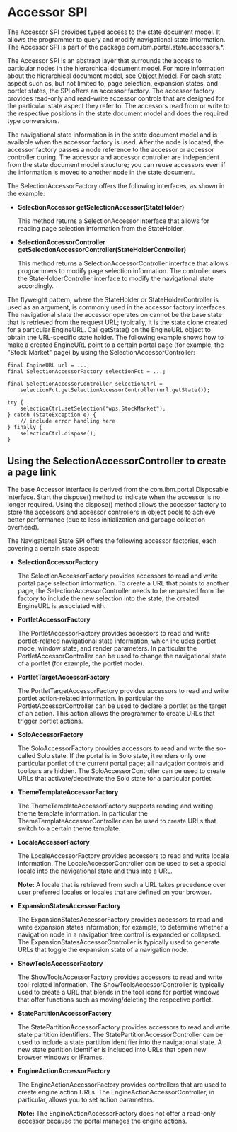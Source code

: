 # Accessor SPI

The Accessor SPI provides typed access to the state document model. It allows the programmer to query and modify navigational state information. The Accessor SPI is part of the package com.ibm.portal.state.accessors.\*.

The Accessor SPI is an abstract layer that surrounds the access to particular nodes in the hierarchical document model. For more information about the hierarchical document model, see [Object Model](obj_model.md). For each state aspect such as, but not limited to, page selection, expansion states, and portlet states, the SPI offers an accessor factory. The accessor factory provides read-only and read-write accessor controls that are designed for the particular state aspect they refer to. The accessors read from or write to the respective positions in the state document model and does the required type conversions.

The navigational state information is in the state document model and is available when the accessor factory is used. After the node is located, the accessor factory passes a node reference to the accessor or accessor controller during. The accessor and accessor controller are independent from the state document model structure; you can reuse accessors even if the information is moved to another node in the state document.

The SelectionAccessorFactory offers the following interfaces, as shown in the example:

-   **SelectionAccessor getSelectionAccessor\(StateHolder\)**

    This method returns a SelectionAccessor interface that allows for reading page selection information from the StateHolder.

-   **SelectionAccessorController getSelectionAccessorController\(StateHolderController\)**

    This method returns a SelectionAccessorController interface that allows programmers to modify page selection information. The controller uses the StateHolderController interface to modify the navigational state accordingly.


The flyweight pattern, where the StateHolder or StateHolderController is used as an argument, is commonly used in the accessor factory interfaces. The navigational state the accessor operates on cannot be the base state that is retrieved from the request URL; typically, it is the state clone created for a particular EngineURL. Call getState\(\) on the EngineURL object to obtain the URL-specific state holder. The following example shows how to make a created EngineURL point to a certain portal page \(for example, the "Stock Market" page\) by using the SelectionAccessorController:

```
final EngineURL url = ...;
final SelectionAccessorFactory selectionFct = ...;

final SelectionAccessorController selectionCtrl = 
    selectionFct.getSelectionAccessorController(url.getState());

try {
    selectionCtrl.setSelection("wps.StockMarket");
} catch (StateException e) {
    // include error handling here
} finally {
    selectionCtrl.dispose();
}

```

## Using the SelectionAccessorController to create a page link

The base Accessor interface is derived from the com.ibm.portal.Disposable interface. Start the dispose\(\) method to indicate when the accessor is no longer required. Using the dispose\(\) method allows the accessor factory to store the accessors and accessor controllers in object pools to achieve better performance \(due to less initialization and garbage collection overhead\).

The Navigational State SPI offers the following accessor factories, each covering a certain state aspect:

-   **SelectionAccessorFactory**

    The SelectionAccessorFactory provides accessors to read and write portal page selection information. To create a URL that points to another page, the SelectionAccessorController needs to be requested from the factory to include the new selection into the state, the created EngineURL is associated with.

-   **PortletAccessorFactory**

    The PortletAccessorFactory provides accessors to read and write portlet-related navigational state information, which includes portlet mode, window state, and render parameters. In particular the PortletAccessorController can be used to change the navigational state of a portlet \(for example, the portlet mode\).

-   **PortletTargetAccessorFactory**

    The PortletTargetAccessorFactory provides accessors to read and write portlet action-related information. In particular the PortletAccessorController can be used to declare a portlet as the target of an action. This action allows the programmer to create URLs that trigger portlet actions.

-   **SoloAccessorFactory**

    The SoloAccessorFactory provides accessors to read and write the so-called Solo state. If the portal is in Solo state, it renders only one particular portlet of the current portal page; all navigation controls and toolbars are hidden. The SoloAccessorController can be used to create URLs that activate/deactivate the Solo state for a particular portlet.

-   **ThemeTemplateAccessorFactory**

    The ThemeTemplateAccessorFactory supports reading and writing theme template information. In particular the ThemeTemplateAccessorController can be used to create URLs that switch to a certain theme template.

-   **LocaleAccessorFactory**

    The LocaleAccessorFactory provides accessors to read and write locale information. The LocaleAccessorController can be used to set a special locale into the navigational state and thus into a URL.

    **Note:** A locale that is retrieved from such a URL takes precedence over user preferred locales or locales that are defined on your browser.

-   **ExpansionStatesAccessorFactory**

    The ExpansionStatesAccessorFactory provides accessors to read and write expansion states information; for example, to determine whether a navigation node in a navigation tree control is expanded or collapsed. The ExpansionStatesAccessorController is typically used to generate URLs that toggle the expansion state of a navigation node.

-   **ShowToolsAccessorFactory**

    The ShowToolsAccessorFactory provides accessors to read and write tool-related information. The ShowToolsAccessorController is typically used to create a URL that blends in the tool icons for portlet windows that offer functions such as moving/deleting the respective portlet.

-   **StatePartitionAccessorFactory**

    The StatePartitionAccessorFactory provides accessors to read and write state partition identifiers. The StatePartitionAccessorController can be used to include a state partition identifier into the navigational state. A new state partition identifier is included into URLs that open new browser windows or iFrames.

-   **EngineActionAccessorFactory**

    The EngineActionAccessorFactory provides controllers that are used to create engine action URLs. The EngineActionAccessorController, in particular, allows you to set action parameters.

    **Note:** The EngineActionAccessorFactory does not offer a read-only accessor because the portal manages the engine actions.




